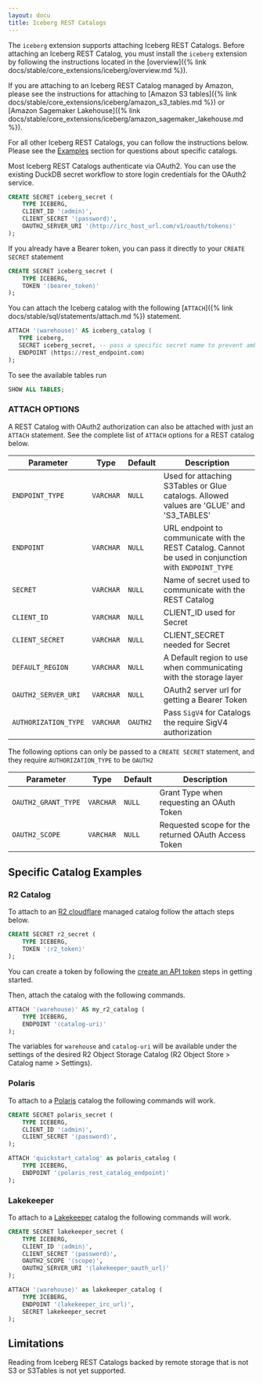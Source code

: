 ```yaml
---
layout: docu
title: Iceberg REST Catalogs
---
```


The `iceberg` extension supports attaching Iceberg REST Catalogs. Before attaching an Iceberg REST Catalog, you must install the `iceberg` extension by following the instructions located in the [overview]({% link docs/stable/core_extensions/iceberg/overview.md %}).

If you are attaching to an Iceberg REST Catalog managed by Amazon, please see the instructions for attaching to [Amazon S3 tables]({% link docs/stable/core_extensions/iceberg/amazon_s3_tables.md %}) or [Amazon Sagemaker Lakehouse]({% link docs/stable/core_extensions/iceberg/amazon_sagemaker_lakehouse.md %}).

For all other Iceberg REST Catalogs, you can follow the instructions below. Please see the [Examples](#specific-catalog-examples) section for questions about specific catalogs.

Most Iceberg REST Catalogs authenticate via OAuth2. You can use the existing DuckDB secret workflow to store login credentials for the OAuth2 service.

```sql
CREATE SECRET iceberg_secret (
    TYPE ICEBERG,
    CLIENT_ID '⟨admin⟩',
    CLIENT_SECRET '⟨password⟩',
    OAUTH2_SERVER_URI '⟨http://irc_host_url.com/v1/oauth/tokens⟩'
);
```

If you already have a Bearer token, you can pass it directly to your `CREATE SECRET` statement

```sql
CREATE SECRET iceberg_secret (
    TYPE ICEBERG,
    TOKEN '⟨bearer_token⟩'
);
```

You can attach the Iceberg catalog with the following [`ATTACH`]({% link docs/stable/sql/statements/attach.md %}) statement.

```sql
ATTACH '⟨warehouse⟩' AS iceberg_catalog (
   TYPE iceberg,
   SECRET iceberg_secret, -- pass a specific secret name to prevent ambiguity
   ENDPOINT ⟨https://rest_endpoint.com⟩
);
```

To see the available tables run
```sql
SHOW ALL TABLES;
```

### ATTACH OPTIONS

A REST Catalog with OAuth2 authorization can also be attached with just an `ATTACH` statement. See the complete list of `ATTACH` options for a REST catalog below. 

 
| Parameter                    | Type       | Default  | Description                                                |
| ---------------------------- | ---------- | -------- | ---------------------------------------------------------- |
| `ENDPOINT_TYPE`              | `VARCHAR`  | `NULL`   | Used for attaching S3Tables or Glue catalogs. Allowed values are 'GLUE' and 'S3_TABLES' |
| `ENDPOINT`                   | `VARCHAR`  | `NULL`   | URL endpoint to communicate with the REST Catalog. Cannot be used in conjunction with `ENDPOINT_TYPE`            |
| `SECRET`                     | `VARCHAR`  | `NULL`   | Name of secret used to communicate with the REST Catalog |
| `CLIENT_ID`                  | `VARCHAR`  | `NULL`   | CLIENT_ID used for Secret                                     |
| `CLIENT_SECRET`              | `VARCHAR`  | `NULL`   | CLIENT_SECRET needed for Secret                               |
| `DEFAULT_REGION`             | `VARCHAR`  | `NULL`   | A Default region to use when communicating with the storage layer |
| `OAUTH2_SERVER_URI`          | `VARCHAR`  | `NULL`   | OAuth2 server url for getting a Bearer Token                  |
| `AUTHORIZATION_TYPE`         | `VARCHAR`  | `OAUTH2` | Pass `SigV4` for Catalogs the require SigV4 authorization |


The following options can only be passed to a `CREATE SECRET` statement, and they require `AUTHORIZATION_TYPE` to be `OAUTH2`

| Parameter                    | Type       | Default  | Description                                                |
| ---------------------------- | ---------- | -------- | ---------------------------------------------------------- |
| `OAUTH2_GRANT_TYPE`          | `VARCHAR`  | `NULL` | Grant Type when requesting an OAuth Token |
| `OAUTH2_SCOPE`               | `VARCHAR`  | `NULL` | Requested scope for the returned OAuth Access Token |

## Specific Catalog Examples

### R2 Catalog

To attach to an [R2 cloudflare](https://developers.cloudflare.com/r2/data-catalog/) managed catalog follow the attach steps below. 


```sql
CREATE SECRET r2_secret (
    TYPE ICEBERG,
    TOKEN '⟨r2_token⟩'
);

```

You can create a token by following the [create an API token](https://developers.cloudflare.com/r2/data-catalog/get-started/#3-create-an-api-token) steps in getting started.

Then, attach the catalog with the following commands.

```sql
ATTACH '⟨warehouse⟩' AS my_r2_catalog (
    TYPE ICEBERG,
    ENDPOINT '⟨catalog-uri⟩'
);
```

The variables for `warehouse` and `catalog-uri` will be available under the settings of the desired R2 Object Storage Catalog (R2 Object Store > Catalog name > Settings).

### Polaris

To attach to a [Polaris](https://polaris.apache.org) catalog the following commands will work.

```sql
CREATE SECRET polaris_secret (
    TYPE ICEBERG,
    CLIENT_ID '⟨admin⟩',
    CLIENT_SECRET '⟨password⟩',
);
```

```sql
ATTACH 'quickstart_catalog' as polaris_catalog (
    TYPE ICEBERG,
    ENDPOINT '⟨polaris_rest_catalog_endpoint⟩'
);
```


### Lakekeeper

To attach to a [Lakekeeper](https://docs.lakekeeper.io) catalog the following commands will work.

```sql
CREATE SECRET lakekeeper_secret (
    TYPE ICEBERG,
    CLIENT_ID '⟨admin⟩',
    CLIENT_SECRET '⟨password⟩',
    OAUTH2_SCOPE '⟨scope⟩',
    OAUTH2_SERVER_URI '⟨lakekeeper_oauth_url⟩'
);
```

```sql
ATTACH '⟨warehouse⟩' as lakekeeper_catalog (
    TYPE ICEBERG,
    ENDPOINT '⟨lakekeeper_irc_url⟩',
    SECRET lakekeeper_secret
);
```

## Limitations

Reading from Iceberg REST Catalogs backed by remote storage that is not S3 or S3Tables is not yet supported.
